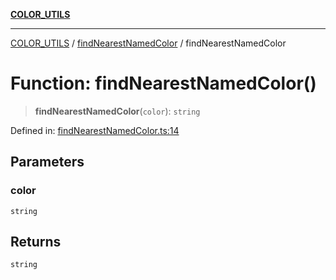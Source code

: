 [**COLOR_UTILS**](../../README.md)

***

[COLOR_UTILS](../../README.md) / [findNearestNamedColor](../README.md) / findNearestNamedColor

# Function: findNearestNamedColor()

> **findNearestNamedColor**(`color`): `string`

Defined in: [findNearestNamedColor.ts:14](https://github.com/dailker/everyutil/blob/2a1290e25c1270a5e1af64099b97f8d5fc086e59/src/color/findNearestNamedColor.ts#L14)

## Parameters

### color

`string`

## Returns

`string`
